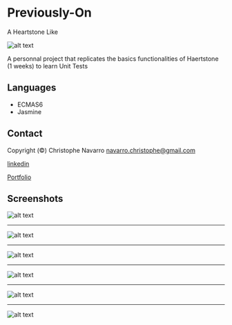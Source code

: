 # Previously-On
A Heartstone Like

![alt text](https://github.com/Crinav/Previously-On/blob/master/PO.png "main page")  

A personnal project that replicates the basics functionalities of Haertstone (1 weeks) to learn Unit Tests

## Languages
* ECMAS6
* Jasmine

## Contact  

Copyright (©) Christophe Navarro <navarro.christophe@gmail.com>

[linkedin](https://www.linkedin.com/in/christophe-navarro-b5173a171)  

[Portfolio](https://portfolio-chris.herokuapp.com/) 

## Screenshots
  
![alt text](https://github.com/Crinav/Previously-On/blob/master/PO1.png "main page")  
___  

![alt text](https://github.com/Crinav/Previously-On/blob/master/PO2.png "search")
___  

![alt text](https://github.com/Crinav/Previously-On/blob/master/PO3.png "profil")
___  

![alt text](https://github.com/Crinav/Previously-On/blob/master/PO4.png "profil") 
___  

![alt text](https://github.com/Crinav/Previously-On/blob/master/PO5.png "profil") 
___  

![alt text](https://github.com/Crinav/Previously-On/blob/master/PO6.png "profil")   

